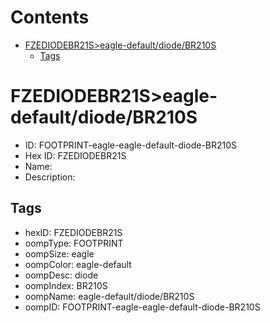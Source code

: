 



Contents
========

* [FZEDIODEBR21S>eagle-default/diode/BR210S](#fzediodebr21seagle-defaultdiodebr210s)
	* [Tags](#tags)

# FZEDIODEBR21S>eagle-default/diode/BR210S

- ID: FOOTPRINT-eagle-eagle-default-diode-BR210S
- Hex ID: FZEDIODEBR21S
- Name: 
- Description: 

## Tags

- hexID: FZEDIODEBR21S
- oompType: FOOTPRINT
- oompSize: eagle
- oompColor: eagle-default
- oompDesc: diode
- oompIndex: BR210S
- oompName: eagle-default/diode/BR210S
- oompID: FOOTPRINT-eagle-eagle-default-diode-BR210S
